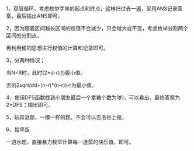 1，双层循环，考虑枚举字串的起点和终点，这样扫过去一遍，采用ANS记录答案，最后输出ANS即可。





2，因为随着区间越长区间的权值不会减少，只会增大或不变，考虑枚举分割两个区间的分割点，

再利用桶的思想进行权值的计算和记录即可。





3，分两种情况；

当N<R时，此时(2*d-r)为最小值。

否则2*sqrt(d*d+(n-r)*(n-r))-r为最小值。





4，使用DFS函数找到小朋友最后一个拿糖个数为1的，可以看出，最终答案为2*DFS；输出即可。





5，玩具谜题，一模一样的题，不会可以去洛谷上搜。





6，恰早饭

一道水题，直接暴力枚举计算每一道菜的快乐值，即可。

